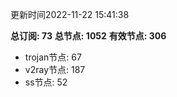 更新时间2022-11-22 15:41:38

**总订阅: 73**
**总节点: 1052**
**有效节点: 306**
- trojan节点: 67
- v2ray节点: 187
- ss节点: 52

